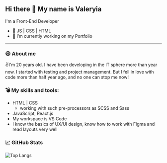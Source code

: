 ## Hi there 👋 My name is Valeryia

I'm a Front-End Developer
- :pushpin: JS | CSS | HTML
- :briefcase: I’m currently working on my Portfolio
---
### :smiley: About me

:v:I'm 20 years old. I have been developing in the IT sphere more than year now. I started with testing and project management. But I fell in love with code more than half year ago, and no one can stop me now!

### :bomb: My skills and tools:
- HTML | CSS
  * working with such pre-processors as SCSS and Sass
- JavaScript, React.js
- My workspace is VS Code
- I know the basics of UX/UI design, know how to work with Figma and read layouts very well

### :chart_with_upwards_trend: GitHub Stats
![Top Langs](https://github-readme-stats.vercel.app/api/top-langs/?username=valeryiatselesh&layout=compact&theme=midnight-purple)
